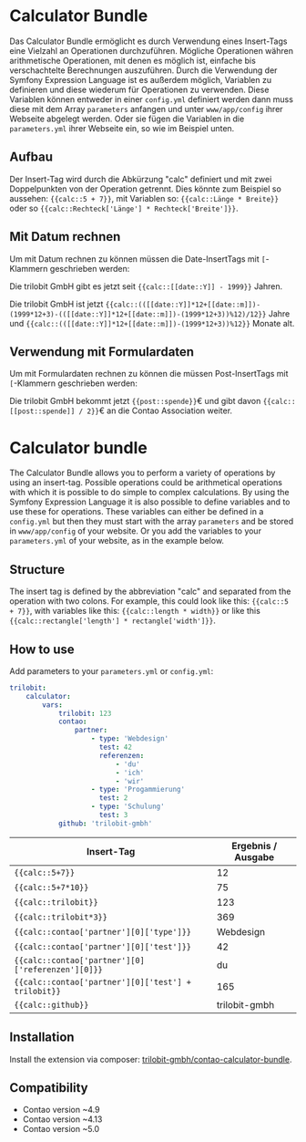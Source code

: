 Calculator Bundle
=================

Das Calculator Bundle ermöglicht es durch Verwendung eines Insert-Tags eine Vielzahl an Operationen durchzuführen.
Mögliche Operationen währen arithmetische Operationen, mit denen es möglich ist, einfache bis verschachtelte Berechnungen
auszuführen. Durch die Verwendung der Symfony Expression Language ist es außerdem möglich, Variablen zu definieren
und diese wiederum für Operationen zu verwenden. Diese Variablen können entweder in einer `config.yml` definiert werden dann
muss diese mit dem Array `parameters` anfangen und unter `www/app/config` ihrer Webseite abgelegt werden. Oder sie fügen
die Variablen in die `parameters.yml` ihrer Webseite ein, so wie im Beispiel unten.

Aufbau
------

Der Insert-Tag wird durch die Abkürzung "calc" definiert und mit zwei Doppelpunkten von der Operation getrennt.
Dies könnte zum Beispiel so aussehen: `{{calc::5 + 7}}`,
mit Variablen so: `{{calc::Länge * Breite}}`
oder so `{{calc::Rechteck['Länge'] * Rechteck['Breite']}}`.

Mit Datum rechnen
------

Um mit Datum rechnen zu können müssen die Date-InsertTags mit `[`-Klammern geschrieben werden:

Die trilobit GmbH gibt es jetzt seit `{{calc::[[date::Y]] - 1999}}` Jahren.

Die trilobit GmbH ist jetzt `{{calc::(([[date::Y]]*12+[[date::m]])-(1999*12+3)-(([[date::Y]]*12+[[date::m]])-(1999*12+3))%12)/12}}` Jahre und `{{calc::(([[date::Y]]*12+[[date::m]])-(1999*12+3))%12}}` Monate alt.

Verwendung mit Formulardaten
------

Um mit Formulardaten rechnen zu können die müssen Post-InsertTags mit `[`-Klammern geschrieben werden:

Die trilobit GmbH bekommt jetzt `{{post::spende}}`€ und gibt davon `{{calc::[[post::spende]] / 2}}`€ an die Contao Association weiter.

Calculator bundle
=================

The Calculator Bundle allows you to perform a variety of operations by using an insert-tag. Possible operations
could be arithmetical operations with which it is possible to do simple to complex calculations. By using the
Symfony Expression Language it is also possible to define variables and to use these for operations.
These variables can either be defined in a `config.yml` but then they must start with the array `parameters` and be
stored in `www/app/config` of your website. Or you add the variables to your `parameters.yml` of your website, as in the example below.


Structure
---------

The insert tag is defined by the abbreviation "calc" and separated from the operation with two colons.
For example, this could look like this: `{{calc::5 + 7}}`,
with variables like this: `{{calc::length * width}}`
or like this `{{calc::rectangle['length'] * rectangle['width']}}`.


How to use
----------

Add parameters to your `parameters.yml` or `config.yml`:
```yaml
trilobit:
    calculator:
        vars:
            trilobit: 123
            contao:
                partner:
                    - type: 'Webdesign'
                      test: 42
                      referenzen:
                          - 'du'
                          - 'ich'
                          - 'wir'
                    - type: 'Progammierung'
                      test: 2
                    - type: 'Schulung'
                      test: 3
            github: 'trilobit-gmbh'
```


| Insert-Tag | Ergebnis / Ausgabe |
| ------------------ | ------------------ |
| `{{calc::5+7}}` | 12 |
| `{{calc::5+7*10}}` | 75 |
| `{{calc::trilobit}}` | 123 |
| `{{calc::trilobit*3}}` | 369 |
| `{{calc::contao['partner'][0]['type']}}` | Webdesign |
| `{{calc::contao['partner'][0]['test']}}` | 42 |
| `{{calc::contao['partner'][0]['referenzen'][0]}}` | du |
| `{{calc::contao['partner'][0]['test'] + trilobit}}` | 165 |
| `{{calc::github}}` | trilobit-gmbh |


Installation
------------

Install the extension via composer: [trilobit-gmbh/contao-calculator-bundle](https://packagist.org/packages/trilobit-gmbh/contao-calculator-bundle).



Compatibility
-------------

- Contao version ~4.9
- Contao version ~4.13
- Contao version ~5.0
